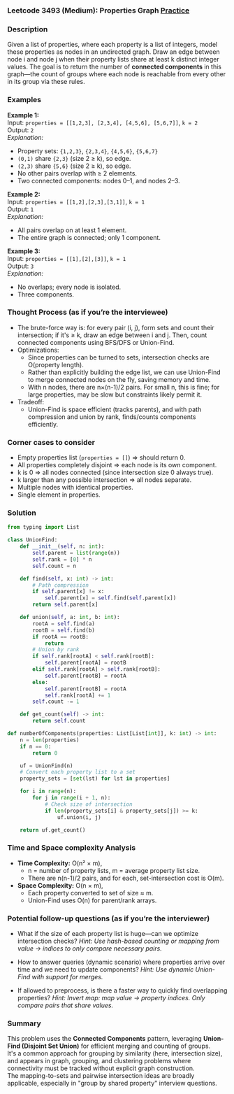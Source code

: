 ### Leetcode 3493 (Medium): Properties Graph [Practice](https://leetcode.com/problems/properties-graph)

### Description  
Given a list of properties, where each property is a list of integers, model these properties as nodes in an undirected graph. Draw an edge between node i and node j when their property lists share at least k distinct integer values. The goal is to return the number of **connected components** in this graph—the count of groups where each node is reachable from every other in its group via these rules.

### Examples  

**Example 1:**  
Input: `properties = [[1,2,3], [2,3,4], [4,5,6], [5,6,7]]`, `k = 2`  
Output: `2`  
*Explanation:*
- Property sets: `{1,2,3}`, `{2,3,4}`, `{4,5,6}`, `{5,6,7}`
- `(0,1)` share `{2,3}` (size 2 ≥ k), so edge.
- `(2,3)` share `{5,6}` (size 2 ≥ k), so edge.
- No other pairs overlap with ≥ 2 elements.
- Two connected components: nodes 0–1, and nodes 2–3.

**Example 2:**  
Input: `properties = [[1,2],[2,3],[3,1]]`, `k = 1`  
Output: `1`  
*Explanation:*
- All pairs overlap on at least 1 element.
- The entire graph is connected; only 1 component.

**Example 3:**  
Input: `properties = [[1],[2],[3]]`, `k = 1`  
Output: `3`  
*Explanation:*
- No overlaps; every node is isolated.
- Three components.

### Thought Process (as if you’re the interviewee)  
- The brute-force way is: for every pair (i, j), form sets and count their intersection; if it's ≥ k, draw an edge between i and j. Then, count connected components using BFS/DFS or Union-Find.
- Optimizations:
  - Since properties can be turned to sets, intersection checks are O(property length).
  - Rather than explicitly building the edge list, we can use Union-Find to merge connected nodes on the fly, saving memory and time.
  - With n nodes, there are n×(n-1)/2 pairs. For small n, this is fine; for large properties, may be slow but constraints likely permit it.
- Tradeoff:
  - Union-Find is space efficient (tracks parents), and with path compression and union by rank, finds/counts components efficiently.

### Corner cases to consider  
- Empty properties list (`properties = []`) ⇒ should return 0.
- All properties completely disjoint ⇒ each node is its own component.
- k is 0 ⇒ all nodes connected (since intersection size 0 always true).
- k larger than any possible intersection ⇒ all nodes separate.
- Multiple nodes with identical properties.
- Single element in properties.

### Solution

```python
from typing import List

class UnionFind:
    def __init__(self, n: int):
        self.parent = list(range(n))
        self.rank = [0] * n
        self.count = n

    def find(self, x: int) -> int:
        # Path compression
        if self.parent[x] != x:
            self.parent[x] = self.find(self.parent[x])
        return self.parent[x]

    def union(self, a: int, b: int):
        rootA = self.find(a)
        rootB = self.find(b)
        if rootA == rootB:
            return
        # Union by rank
        if self.rank[rootA] < self.rank[rootB]:
            self.parent[rootA] = rootB
        elif self.rank[rootA] > self.rank[rootB]:
            self.parent[rootB] = rootA
        else:
            self.parent[rootB] = rootA
            self.rank[rootA] += 1
        self.count -= 1

    def get_count(self) -> int:
        return self.count

def numberOfComponents(properties: List[List[int]], k: int) -> int:
    n = len(properties)
    if n == 0:
        return 0

    uf = UnionFind(n)
    # Convert each property list to a set
    property_sets = [set(lst) for lst in properties]

    for i in range(n):
        for j in range(i + 1, n):
            # Check size of intersection
            if len(property_sets[i] & property_sets[j]) >= k:
                uf.union(i, j)

    return uf.get_count()
```

### Time and Space complexity Analysis  

- **Time Complexity:** O(n² × m),  
  - n = number of property lists, m = average property list size.
  - There are n(n-1)/2 pairs, and for each, set-intersection cost is O(m).
- **Space Complexity:** O(n × m),  
  - Each property converted to set of size ≈ m.
  - Union-Find uses O(n) for parent/rank arrays.

### Potential follow-up questions (as if you’re the interviewer)  

- What if the size of each property list is huge—can we optimize intersection checks?
  *Hint: Use hash-based counting or mapping from value → indices to only compare necessary pairs.*

- How to answer queries (dynamic scenario) where properties arrive over time and we need to update components?
  *Hint: Use dynamic Union-Find with support for merges.*

- If allowed to preprocess, is there a faster way to quickly find overlapping properties?
  *Hint: Invert map: map value → property indices. Only compare pairs that share values.*

### Summary
This problem uses the **Connected Components** pattern, leveraging **Union-Find (Disjoint Set Union)** for efficient merging and counting of groups.  
It's a common approach for grouping by similarity (here, intersection size), and appears in graph, grouping, and clustering problems where connectivity must be tracked without explicit graph construction.  
The mapping-to-sets and pairwise intersection ideas are broadly applicable, especially in "group by shared property" interview questions.